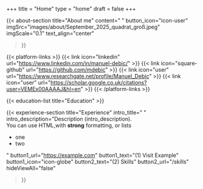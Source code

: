 +++
title =  "Home"
type = "home"
draft = false
+++


<!-- {{< showcase-section
    title="Showcase section"
    subtitle="Subtitle - coming from <code>home.md</code>"
    buttonText="Email"
    description="<strong>Strong</strong>, <em>italic</em> and normal text. This comes from <a href='https://github.com/zetxek/adritian-demo/blob/main/content/home/home.md?plain=1'><code>home.md</code></a>, using the <code>showcase-section</code> <a href=''>shortcode</a>.<br/>Below you can see the social links, provided by the <code>platform-links</code> shortcode."
    imgSrc="images/showcase/showcase.png"
    imgScale="0.5"
 >}}
{{< /showcase-section >}} -->

{{< about-section
    title="About me"
    content=" "
    button_icon="icon-user"
    imgSrc="images/about/September_2025_quadrat_groß.jpeg"
    imgScale="0.1"
    text_align="center"
 >}}

 {{< platform-links >}}
    {{< link icon="linkedin" url="https://www.linkedin.com/in/manuel-debic/" >}}
    {{< link icon="square-github" url="https://github.com/mdebic" >}}
    {{< link icon="user" url="https://www.researchgate.net/profile/Manuel_Debic" >}}
    {{< link icon="user" url="https://scholar.google.co.uk/citations?user=VEMEx00AAAAJ&hl=en" >}}
{{< /platform-links >}}

<!-- button_text="Check my skills"
button_url="/skills" -->

 {{< education-list
    title="Education" >}}

{{< experience-section
    title="Experience"
    intro_title=" "
    intro_description="Description (intro_description).<br>You can use HTML,with <strong>strong</strong> formatting, or lists <ul><li>one</li><li>two</li></ul>" 
    button1_url="https://example.com"
    button1_text="(1) Visit Example"
    button1_icon="icon-globe"
    button2_text="(2) Skills"
    button2_url="/skills"
    hideViewAll="false"
>}}
<!--
{{< experience-list
    title="Experience (as list)"
    padding="false" >}}

{{< client-and-work-section
    title="A selection of my work" >}} 

{{< testimonial-section
    title="What they say about me" >}}

{{< spacer size="large" >}}

## Extra home content

Additional content added after the `section` blocks, in the `home.md` file. 

Here you could freestyle, add other shortcodes, ...  Or just let the content empty, and rely on the shortcode sections alone.

{{< spacer size="small" >}}

{{< text-section
title="Extra (centered) content"
centered="true"
>}}

You can also use the `text-section` shortcode to add centered texts

{{< /text-section >}} -->
